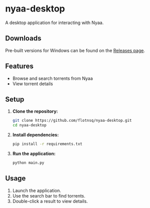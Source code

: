 # nyaa-desktop

A desktop application for interacting with Nyaa. 

## Downloads

Pre-built versions for Windows can be found on the [Releases page](https://github.com/flotnsq/nyaa-desktop/releases).

## Features

- Browse and search torrents from Nyaa
- View torrent details

## Setup

1.  **Clone the repository:**
    ```bash
    git clone https://github.com/flotnsq/nyaa-desktop.git
    cd nyaa-desktop
    ```
2.  **Install dependencies:**
    ```bash
    pip install -r requirements.txt
    ```
3.  **Run the application:**
    ```bash
    python main.py
    ```

## Usage

1. Launch the application.
2. Use the search bar to find torrents.
3. Double-click a result to view details.
